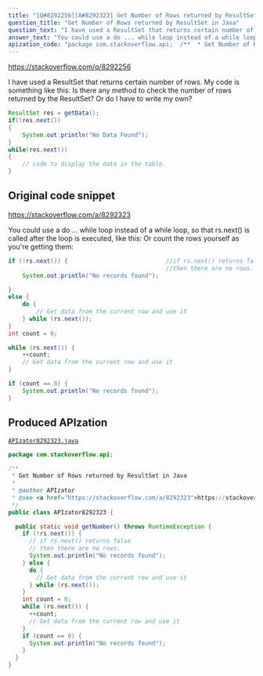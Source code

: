 ```yaml
---
title: "[Q#8292256][A#8292323] Get Number of Rows returned by ResultSet in Java"
question_title: "Get Number of Rows returned by ResultSet in Java"
question_text: "I have used a ResultSet that returns certain number of rows. My code is something like this: Is there any method to check the number of rows returned by the ResultSet?  Or do I have to write my own?"
answer_text: "You could use a do ... while loop instead of a while loop, so that rs.next() is called after the loop is executed, like this: Or count the rows yourself as you're getting them:"
apization_code: "package com.stackoverflow.api;  /**  * Get Number of Rows returned by ResultSet in Java  *  * @author APIzator  * @see <a href=\"https://stackoverflow.com/a/8292323\">https://stackoverflow.com/a/8292323</a>  */ public class APIzator8292323 {    public static void getNumber() throws RuntimeException {     if (!rs.next()) {       // if rs.next() returns false       // then there are no rows.       System.out.println(\"No records found\");     } else {       do {         // Get data from the current row and use it       } while (rs.next());     }     int count = 0;     while (rs.next()) {       ++count;       // Get data from the current row and use it     }     if (count == 0) {       System.out.println(\"No records found\");     }   } }"
---
```


https://stackoverflow.com/q/8292256

I have used a ResultSet that returns certain number of rows. My code is something like this:
Is there any method to check the number of rows returned by the ResultSet?  Or do I have to write my own?


```java
ResultSet res = getData();
if(!res.next())
{
    System.out.println("No Data Found");
}
while(res.next())
{
    // code to display the data in the table.
}
```


## Original code snippet

https://stackoverflow.com/a/8292323

You could use a do ... while loop instead of a while loop, so that rs.next() is called after the loop is executed, like this:
Or count the rows yourself as you&#x27;re getting them:

```java
if (!rs.next()) {                            //if rs.next() returns false
                                             //then there are no rows.
    System.out.println("No records found");

}
else {
    do {
        // Get data from the current row and use it
    } while (rs.next());
}
int count = 0;

while (rs.next()) {
    ++count;
    // Get data from the current row and use it
}

if (count == 0) {
    System.out.println("No records found");
}
```

## Produced APIzation

[`APIzator8292323.java`](https://github.com/pasqualesalza/apization-temp-data/raw/master/apizations/java/APIzator8292323.java)

```java
package com.stackoverflow.api;

/**
 * Get Number of Rows returned by ResultSet in Java
 *
 * @author APIzator
 * @see <a href="https://stackoverflow.com/a/8292323">https://stackoverflow.com/a/8292323</a>
 */
public class APIzator8292323 {

  public static void getNumber() throws RuntimeException {
    if (!rs.next()) {
      // if rs.next() returns false
      // then there are no rows.
      System.out.println("No records found");
    } else {
      do {
        // Get data from the current row and use it
      } while (rs.next());
    }
    int count = 0;
    while (rs.next()) {
      ++count;
      // Get data from the current row and use it
    }
    if (count == 0) {
      System.out.println("No records found");
    }
  }
}

```